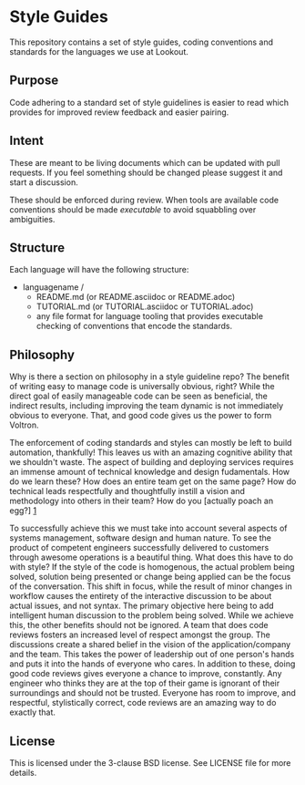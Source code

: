 # Style Guides

This repository contains a set of style guides, coding conventions and
standards for the languages we use at Lookout.

## Purpose

Code adhering to a standard set of style guidelines is easier to read
which provides for improved review feedback and easier pairing.

## Intent

These are meant to be living documents which can be updated with pull
requests. If you feel something should be changed please suggest it and
start a discussion.

These should be enforced during review. When tools are available code
conventions should be made _executable_ to avoid squabbling over ambiguities.

## Structure

Each language will have the following structure:

 * languagename /
   * README.md (or README.asciidoc or README.adoc)
   * TUTORIAL.md (or TUTORIAL.asciidoc or TUTORIAL.adoc)
   * any file format for language tooling that provides executable checking of
     conventions that encode the standards.

## Philosophy

Why is there a section on philosophy in a style guideline repo? The benefit
of writing easy to manage code is universally obvious, right? While the
direct goal of easily manageable code can be seen as beneficial, the
indirect results, including improving the team dynamic is not immediately
obvious to everyone. That, and good code gives us the power to form
Voltron.

The enforcement of coding standards and styles can mostly be left to build
automation, thankfully! This leaves us with an amazing cognitive ability
that we shouldn't waste. The aspect of building and deploying services
requires an immense amount of technical knowledge and design fudamentals.
How do we learn these? How does an entire team get on the same page? How
do technical leads respectfully and thoughtfully instill a vision and
methodology into others in their team? How do you [actually poach an egg?] [1]

To successfully achieve this we must take into account several aspects of
systems management, software design and human nature. To see the product
of competent engineers successfully delivered to customers through awesome
operations is a beautiful thing. What does this have to do with style? If
the style of the code is homogenous, the actual problem being solved,
solution being presented or change being applied can be the focus of the
conversation. This shift in focus, while the result of minor changes in
workflow causes the entirety of the interactive discussion to be about
actual issues, and not syntax. The primary objective here being to add
intelligent human discussion to the problem being solved. While we achieve
this, the other benefits should not be ignored. A team that does code
reviews fosters an increased level of respect amongst the group. The
discussions create a shared belief in the vision of the application/company
and the team. This takes the power of leadership out of one person's hands
and puts it into the hands of everyone who cares. In addition to these,
doing good code reviews gives everyone a chance to improve, constantly. Any
engineer who thinks they are at the top of their game is ignorant of their
surroundings and should not be trusted. Everyone has room to improve, and
respectful, stylistically correct, code reviews are an amazing way to do
exactly that.

[1]: https://www.youtube.com/watch?v=UMiCy8EH1goUsing "Poaching eggs"


## License

This is licensed under the 3-clause BSD license. See LICENSE file for
more details.


